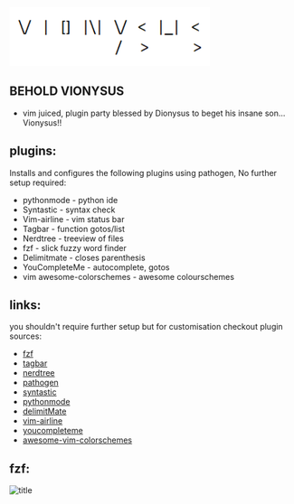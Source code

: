 ![title](https://github.com/cmdline-batcheloranator/bashVionysus/blob/master/img/image.png)

## BEHOLD VIONYSUS

- vim juiced, plugin party blessed by Dionysus to beget his insane son... Vionysus!!

## plugins:

Installs and configures the following plugins using pathogen, No further setup required:

- pythonmode - python ide
- Syntastic - syntax check
- Vim-airline - vim status bar
- Tagbar - function gotos/list
- Nerdtree - treeview of files
- fzf - slick fuzzy word finder
- Delimitmate - closes parenthesis
- YouCompleteMe - autocomplete, gotos
- vim awesome-colorschemes - awesome colourschemes

## links:

you shouldn't require further setup but for customisation checkout plugin sources:

- [fzf](https://github.com/junegunn/fzfe)
- [tagbar](https://github.com/majutsushi/tagbar)
- [nerdtree](https://github.com/scrooloose/nerdtree)
- [pathogen](https://github.com/tpope/vim-pathogen)
- [syntastic](https://github.com/vim-syntastic/syntastic)
- [pythonmode](https://github.com//python-mode/python-mode)
- [delimitMate](https://github.com/Raimondi/delimitMate)
- [vim-airline](https://github.com/vim-airline/vim-airline)
- [youcompleteme](https://github.com/Valloric/YouCompleteMe)
- [awesome-vim-colorschemes](https://github.com/rafi/awesome-vim-colorschemes)

## fzf:
![title](https://github.com/cmdline-batchelor/vionysus/blob/master/img/fzf.PNG)
